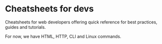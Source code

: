 # Cheatsheets for devs

Cheatsheets for web developers offering quick reference for best practices, guides and tutorials.

For now, we have HTML, HTTP, CLI and Linux commands.
